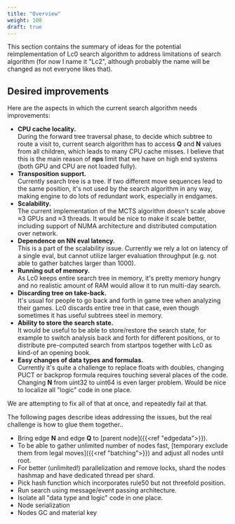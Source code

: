 ```yaml
---
title: "Overview"
weight: 100
draft: true
---
```


This section contains the summary of ideas for the potential reimplementation of Lc0 search algorithm to address limitations of search algorithm (for now I name it "Lc2", although probably the name will be changed as not everyone likes that).

## Desired improvements

Here are the aspects in which the current search algorithm needs improvements:

* **CPU cache locality.**  
During the forward tree traversal phase, to decide which subtree to route a visit to, current search algorithm has to access **Q** and **N** values from all children, which leads to many CPU cache misses. I believe that this is the main reason of **nps** limit that we have on high end systems (both GPU and CPU are not loaded fully).
* **Transposition support.**  
Currently search tree is a tree. If two different move sequences lead to the same position, it's not used by the search algorithm in any way, making engine to do lots of redundant work, especially in endgames.
* **Scalability.**  
The current implementation of the MCTS algorithm doesn't scale above ≈3 GPUs and ≈3 threads. It would be nice to make it scale better, including support of NUMA architecture and distributed computation over network.
* **Dependence on NN eval latency.**  
This is a part of the scalability issue. Currently we rely a lot on latency of a single eval, but cannot utilize larger evaluation throughput (e.g. not able to gather batches larger than 1000).
* **Running out of memory.**  
As Lc0 keeps entire search tree in memory, it's pretty memory hungry and no realistic amount of RAM would allow it to run multi-day search.
* **Discarding tree on take-back.**  
It's usual for people to go back and forth in game tree when analyzing their games. Lc0 discards entire tree in that case, even though sometimes it has useful subtrees steel in memory.
* **Ability to store the search state.**  
It would be useful to be able to store/restore the search state, for example to switch analysis back and forth for different positions, or to distribute pre-computed search from startpos together with Lc0 as kind-of an opening book.
* **Easy changes of data types and formulas.**  
Currently it's quite a challenge to replace floats with doubles, changing PUCT or backprop formula requires touching several places of the code. Changing **N** from uint32 to uint64 is even larger problem. Would be nice to localize all "logic" code in one place.

We are attempting to fix all of that at once, and repeatedly fail at that.

The following pages describe ideas addressing the issues, but the real challenge is how to glue them together..

* Bring edge **N** and edge **Q** to [parent node]({{<ref "edgedata">}}).
* To be able to gather unlimited number of nodes fast, [temporary exclude them from legal moves]({{<ref "batching">}}) and adjust all nodes until root.
* For better (unlimited!) parallelization and remove locks, shard the nodes hashmap and have dedicated thread per shard.
* Pick hash function which incorporates rule50 but not threefold position.
* Run search using message/event passing architecture.
* Isolate all "data type and logic" code in one place.
* Node serialization
* Nodes GC and material key
